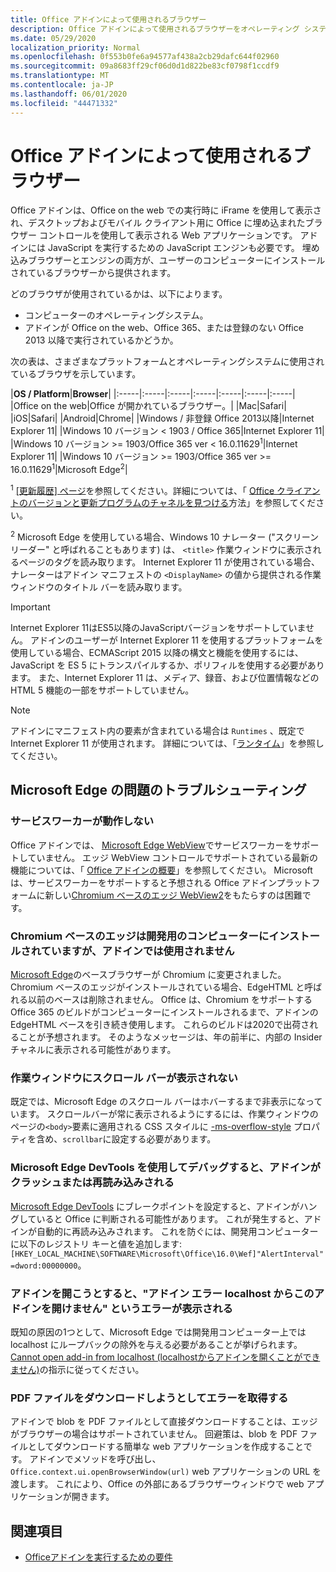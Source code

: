```yaml
---
title: Office アドインによって使用されるブラウザー
description: Office アドインによって使用されるブラウザーをオペレーティング システムおよび Office バージョンが決定する方法を指定します。
ms.date: 05/29/2020
localization_priority: Normal
ms.openlocfilehash: 0f553b0fe6a94577af438a2cb29dafc644f02960
ms.sourcegitcommit: 09a8683ff29cf06d0d1d822be83cf0798f1ccdf9
ms.translationtype: MT
ms.contentlocale: ja-JP
ms.lasthandoff: 06/01/2020
ms.locfileid: "44471332"
---
```

# <a name="browsers-used-by-office-add-ins"></a>Office アドインによって使用されるブラウザー

Office アドインは、Office on the web での実行時に iFrame を使用して表示され、デスクトップおよびモバイル クライアント用に Office に埋め込まれたブラウザー コントロールを使用して表示される Web アプリケーションです。 アドインには JavaScript を実行するための JavaScript エンジンも必要です。 埋め込みブラウザーとエンジンの両方が、ユーザーのコンピューターにインストールされているブラウザーから提供されます。

どのブラウザが使用されているかは、以下によります。

- コンピューターのオペレーティングシステム。
- アドインが Office on the web、Office 365、または登録のない Office 2013 以降で実行されているかどうか。

次の表は、さまざまなプラットフォームとオペレーティングシステムに使用されているブラウザを示しています。

|**OS / Platform**|**Browser**|
|:-----|:-----|:-----|:-----|:-----|:-----|:-----|
|Office on the web|Office が開かれているブラウザー。|
|Mac|Safari|
|iOS|Safari|
|Android|Chrome|
|Windows / 非登録 Office 2013以降|Internet Explorer 11|
|Windows 10 バージョン < 1903 / Office 365|Internet Explorer 11|
|Windows 10 バージョン >= 1903/Office 365 ver < 16.0.11629<sup>1</sup>|Internet Explorer 11|
|Windows 10 バージョン >= 1903/Office 365 ver >= 16.0.11629<sup>1</sup>|Microsoft Edge<sup>2</sup>|

<sup>1</sup> [[更新履歴] ページ](/officeupdates/update-history-office365-proplus-by-date)を参照してください。詳細については、「 [Office クライアントのバージョンと更新プログラムのチャネルを見つける](https://support.office.com/article/What-version-of-Office-am-I-using-932788b8-a3ce-44bf-bb09-e334518b8b19)方法」を参照してください。

<sup>2</sup> Microsoft Edge を使用している場合、Windows 10 ナレーター ("スクリーンリーダー" と呼ばれることもあります) は、 `<title>` 作業ウィンドウに表示されるページのタグを読み取ります。 Internet Explorer 11 が使用されている場合、ナレーターはアドイン マニフェストの `<DisplayName>` の値から提供される作業ウィンドウのタイトル バーを読み取ります。

> [!IMPORTANT]
> Internet Explorer 11はES5以降のJavaScriptバージョンをサポートしていません。 アドインのユーザーが Internet Explorer 11 を使用するプラットフォームを使用している場合、ECMAScript 2015 以降の構文と機能を使用するには、JavaScript を ES 5 にトランスパイルするか、ポリフィルを使用する必要があります。 また、Internet Explorer 11 は、メディア、録音、および位置情報などの HTML 5 機能の一部をサポートしていません。

>[!NOTE]
> アドインにマニフェスト内の要素が含まれている場合は `Runtimes` 、既定で Internet Explorer 11 が使用されます。 詳細については、「[ランタイム](../reference/manifest/runtimes.md)」を参照してください。

## <a name="troubleshooting-microsoft-edge-issues"></a>Microsoft Edge の問題のトラブルシューティング

### <a name="service-workers-are-not-working"></a>サービスワーカーが動作しない

Office アドインでは、 [Microsoft Edge WebView](/microsoft-edge/hosting/webview)でサービスワーカーをサポートしていません。 エッジ WebView コントロールでサポートされている最新の機能については、「 [Office アドインの概要](../overview/office-add-ins.md)」を参照してください。 Microsoft は、サービスワーカーをサポートすると予想される Office アドインプラットフォームに新しい[Chromium ベースのエッジ WebView2](/microsoft-edge/hosting/webview2)をもたらすのは困難です。

### <a name="chromium-based-edge-is-installed-on-my-development-computer-but-my-add-in-does-not-use-it"></a>Chromium ベースのエッジは開発用のコンピューターにインストールされていますが、アドインでは使用されません

[Microsoft Edge](https://support.microsoft.com/help/4501095/download-the-new-microsoft-edge-based-on-chromium)のベースブラウザーが Chromium に変更されました。 Chromium ベースのエッジがインストールされている場合、EdgeHTML と呼ばれる以前のベースは削除されません。 Office は、Chromium をサポートする Office 365 のビルドがコンピューターにインストールされるまで、アドインの EdgeHTML ベースを引き続き使用します。 これらのビルドは2020で出荷されることが予想されます。 そのようなメッセージは、年の前半に、内部の Insider チャネルに表示される可能性があります。

### <a name="scroll-bar-does-not-appear-in-task-pane"></a>作業ウィンドウにスクロール バーが表示されない

既定では、Microsoft Edge のスクロール バーはホバーするまで非表示になっています。 スクロールバーが常に表示されるようにするには、作業ウィンドウのページの`<body>`要素に適用される CSS スタイルに [-ms-overflow-style](https://developer.mozilla.org/docs/Web/CSS/-ms-overflow-style) プロパティを含め、`scrollbar`に設定する必要があります。 

### <a name="when-debugging-with-the-microsoft-edge-devtools-the-add-in-crashes-or-reloads"></a>Microsoft Edge DevTools を使用してデバッグすると、アドインがクラッシュまたは再読み込みされる

[Microsoft Edge DevTools](https://www.microsoft.com/p/microsoft-edge-devtools-preview/9mzbfrmz0mnj?rtc=1&activetab=pivot%3Aoverviewtab) にブレークポイントを設定すると、アドインがハングしていると Office に判断される可能性があります。 これが発生すると、アドインが自動的に再読み込みされます。 これを防ぐには、開発用コンピューターに以下のレジストリ キーと値を追加します: `[HKEY_LOCAL_MACHINE\SOFTWARE\Microsoft\Office\16.0\Wef]"AlertInterval"=dword:00000000`。

### <a name="when-the-add-in-tries-to-open-get-add-in-error-we-cant-open-this-add-in-from-the-localhost-error"></a>アドインを開こうとすると、"アドイン エラー localhost からこのアドインを開けません" というエラーが表示される

既知の原因の1つとして、Microsoft Edge では開発用コンピューター上では localhost にループバックの除外を与える必要があることが挙げられます。 [Cannot open add-in from localhost (localhostからアドインを開くことができません)](/office/troubleshoot/error-messages/cannot-open-add-in-from-localhost)の指示に従ってください。

### <a name="get-errors-trying-to-download-a-pdf-file"></a>PDF ファイルをダウンロードしようとしてエラーを取得する

アドインで blob を PDF ファイルとして直接ダウンロードすることは、エッジがブラウザーの場合はサポートされていません。 回避策は、blob を PDF ファイルとしてダウンロードする簡単な web アプリケーションを作成することです。 アドインでメソッドを呼び出し、 `Office.context.ui.openBrowserWindow(url)` web アプリケーションの URL を渡します。 これにより、Office の外部にあるブラウザーウィンドウで web アプリケーションが開きます。

## <a name="see-also"></a>関連項目

- [Officeアドインを実行するための要件](requirements-for-running-office-add-ins.md)
